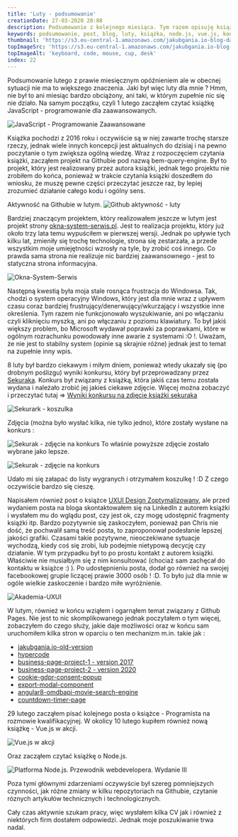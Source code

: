 ```yaml
---
title: 'Luty - podsumowanie'
creationDate: 27-03-2020 20:08
description: Podsumowanie z kolejnego miesiąca. Tym razem opisuję książki jakie czytałem oraz projekty, które ostatnio miałem okazję robić. Wspominam również o konkursie, w którym wygrałem koszulkę Sekuraka.
keywords: podsumowanie, post, blog, luty, książka, node.js, vue.js, konkurs, wygrana
thumbnail: 'https://s3.eu-central-1.amazonaws.com/jakubgania.io-blog-data/27-03-2020-luty-podsumowanie/thumbnail.jpg'
topImageSrc: 'https://s3.eu-central-1.amazonaws.com/jakubgania.io-blog-data/27-03-2020-luty-podsumowanie/top-image.jpg'
topImageAlt: 'keyboard, code, mouse, cup, desk'
index: 22
---
```


Podsumowanie lutego z prawie miesięcznym opóźnieniem ale w obecnej sytuacji nie ma to większego
znaczenia. Jaki był więc luty dla mnie ? Hmm, nie był to ani miesiąc bardzo obciążony, ani taki, w którym
zupełnie nic się nie działo. Na samym początku, czyli 1 lutego zacząłem czytać książkę JavaScript -
programowanie dla zaawansowanych.

![JavaScript - Programowanie Zaawansowane](https://s3.eu-central-1.amazonaws.com/jakubgania.io-blog-data/27-03-2020-luty-podsumowanie/book-1.jpg)

Książka pochodzi z 2016 roku i oczywiście są w niej zawarte trochę starsze rzeczy, jednak wiele innych
koncepcji jest aktualnych do dzisiaj i na pewno poczytanie o tym zwiększa ogólną wiedzę. Wraz z rozpoczęciem
czytania książki, zacząłem projekt na Githubie pod nazwą bem-query-engine. Był to projekt, który
jest realizowany przez autora książki, jednak tego projektu nie zrobiłem do końca, ponieważ w trakcie
czytania książki doszedłem do wniosku, że muszę pewne części przeczytać jeszcze raz, by lepiej zrozumieć
działanie całego kodu i ogólny sens.

Aktywność na Githubie w lutym.
![Github aktywność - luty](https://s3.eu-central-1.amazonaws.com/jakubgania.io-blog-data/27-03-2020-luty-podsumowanie/github-luty.PNG)

Bardziej znaczącym projektem, który realizowałem jeszcze w lutym jest projekt strony
[okna-system-serwis.pl](https://okna-system-serwis.pl). Jest to realizacja projektu, który już około
trzy lata temu wypuściłem w pierwszej wersji. Jednak po upływie tych kilku lat, zmieniły się trochę
technologie, strona się zestarzała, a przede wszystkim moje umiejętności wzrosły na tyle, by zrobić coś
innego. Co prawda sama strona nie realizuje nic bardziej zaawansownego - jest to statyczna strona
informacyjna.

![Okna-System-Serwis](https://s3.eu-central-1.amazonaws.com/jakubgania.io-blog-data/27-03-2020-luty-podsumowanie/okna-system-serwis.PNG)

Następną kwestią była moja stale rosnąca frustracja do Windowsa. Tak, chodzi o system operacyjny
Windows, który jest dla mnie wraz z upływem czasu coraz bardziej frustrujący/denerwujący/wkurzający
i wszystkie inne określenia. Tym razem nie funkcjonowało wyszukiwanie, ani po włączaniu czyli kliknięciu
myszką, ani po włączaniu z poziomu klawiatury. To był jakiś większy problem, bo Microsoft wydawał
poprawki za poprawkami, które w ogólnym rozrachunku powodowały inne awarie z systemami :O !. Uważam,
że nie jest to stabilny system (opinie są skrajnie różne) jednak jest to temat na zupełnie inny wpis.

8 luty był bardzo ciekawym i miłym dniem, ponieważ wtedy ukazały się (po drobnym poślizgu) wyniki konkursu,
który był przeprowadzany przez [Sekuraka](https://sekurak.pl/konkurs-do-wygrania-czarne-bluzy-t-shirty-sekuraka-swiateczny-kod-rabatowy-na-nasza-ksiazke/).
Konkurs był związany z książką, która jakiś czas temu została wydana i należało zrobić jej jakieś ciekawe
zdjęcie. Więcej można zobaczyć i przeczytać tutaj =>
[Wyniki konkursu na zdjęcie książki sekuraka](https://sekurak.pl/wyniki-konkursu-na-zdjecie-ksiazki-sekuraka/)

![Sekurark - koszulka](https://s3.eu-central-1.amazonaws.com/jakubgania.io-blog-data/27-03-2020-luty-podsumowanie/tshirt-sekurak.jpg)

Zdjęcia (można było wysłać kilka, nie tylko jedno), które zostały wysłane na konkurs :

![Sekurak - zdjęcie na konkurs](https://s3.eu-central-1.amazonaws.com/jakubgania.io-blog-data/27-03-2020-luty-podsumowanie/konkurs-1.jpg)
To właśnie powyższe zdjęcie zostało wybrane jako lepsze.

![Sekurak - zdjęcie na konkurs](https://s3.eu-central-1.amazonaws.com/jakubgania.io-blog-data/27-03-2020-luty-podsumowanie/konkurs-2.jpg)

Udało mi się załapać do listy wygranych i otrzymałem koszulkę ! :D Z czego oczywiście bardzo się cieszę.

Napisałem również post o książce [UXUI Design Zoptymalizowany](/post/15-02-2020-uxui-design-zoptymalizowany),
ale przed wydaniem posta na bloga skontaktowałem się na LinkedIn z autorem książki i wysłałem mu do
wglądu post, czy jest ok, czy mogę udostępnić fragmenty książki itp. Bardzo pozytywnie się zaskoczyłem,
ponieważ pan Chris nie dość, że pochwalił samą treść posta, to zaproponował podesłanie lepszej jakości
grafiki. Czasami takie pozytywne, nieoczekiwane sytuacje wychodzą, kiedy coś się zrobi, lub podejmie
nietypową decycję czy działanie. W tym przypadku był to po prostu kontakt z autorem książki. Właściwie
nie musiałbym się z nim konsultować (chociaż sam zachęcał do kontaktu w książce :) ). Po udostępnieniu
posta, dodał go również na swojej facebookowej grupie liczącej prawie 3000 osób ! :D. To było już dla
mnie w ogóle wielkie zaskoczenie i bardzo miłe wyróżnienie.

![Akademia-UXUI](https://s3.eu-central-1.amazonaws.com/jakubgania.io-blog-data/27-03-2020-luty-podsumowanie/facebook-akademia-uxui.PNG)

W lutym, również w końcu wziąłem i ogarnąłem temat związany z Github Pages. Nie jest to nic skomplikowanego
jednak poczytałem o tym więcej, zobaczyłem do czego służy, jakie daje możliwości oraz w końcu sam
uruchomiłem kilka stron w oparciu o ten mechanizm m.in. takie jak :

- [jakubgania.io-old-version](https://jakubgania.github.io/jakubgania.io-old-version/)
- [hypercode](https://hypercode.it/)
- [business-page-project-1 - version 2017](https://jakubgania.github.io/business-page-project-1/index)
- [business-page-project-2 - version 2020](https://jakubgania.github.io/business-page-project-2)
- [cookie-gdpr-consent-popup](https://jakubgania.github.io/cookie-gdpr-consent-popup/)
- [export-modal-component](https://jakubgania.github.io/shareablee-export-modal-component/)
- [angular8-omdbapi-movie-search-engine](https://jakubgania.github.io/angular8-omdbapi-movie-search-engine)
- [countdown-timer-page](https://jakubgania.github.io/countdown-timer-page/timer)

29 lutego zacząłem pisać kolejnego posta o książce - Programista na rozmowie kwalifikacyjnej. W okolicy
10 lutego kupiłem również nową książkę - Vue.js w akcji.

![Vue.js w akcji](https://s3.eu-central-1.amazonaws.com/jakubgania.io-blog-data/27-03-2020-luty-podsumowanie/book-2.jpg)

Oraz zacząłem czytać książkę o Node.js.

![Platforma Node.js. Przewodnik webdevelopera. Wydanie III](https://s3.eu-central-1.amazonaws.com/jakubgania.io-blog-data/27-03-2020-luty-podsumowanie/book-3.jpg)

Poza tymi głównymi zdarzeniami oczywyście był szereg pomniejszych czynności, jak różne zmiany w kilku
repozytoriach na Githubie, czytanie róznych artykułów technicznych i technologicznych.

Cały czas aktywnie szukam pracy, więc wysłałem kilka CV jak i również z niektórych firm dostałem
odpowiedzi. Jednak moje poszukiwanie trwa nadal.